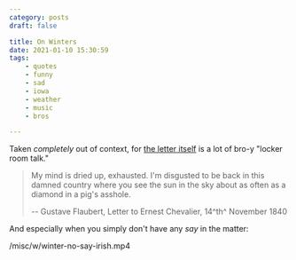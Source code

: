 ```yaml
---
category: posts
draft: false

title: On Winters
date: 2021-01-10 15:30:59
tags:
    - quotes
    - funny
    - sad
    - iowa
    - weather
    - music
    - bros

---
```


Taken _completely_ out of context, for [the letter itself](/misc/f/flaubert-letter.gif) is a lot of bro-y "locker room talk."

> My mind is dried up, exhausted. I'm disgusted to be back in this damned country where you see the sun in the sky about as often as a diamond in a pig's asshole.
>
> -- Gustave Flaubert, Letter to Ernest Chevalier, 14^th^ November 1840

And especially when you simply don't have any _say_ in the matter:

/misc/w/winter-no-say-irish.mp4
